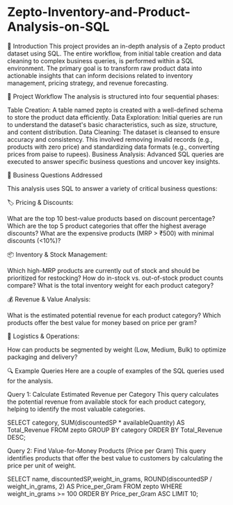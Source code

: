 # Zepto-Inventory-and-Product-Analysis-on-SQL

📖 Introduction
This project provides an in-depth analysis of a Zepto product dataset using SQL. The entire workflow, from initial table creation and data cleaning to complex business queries, is performed within a SQL environment. The primary goal is to transform raw product data into actionable insights that can inform decisions related to inventory management, pricing strategy, and revenue forecasting.

🚀 Project Workflow
The analysis is structured into four sequential phases:

Table Creation: A table named zepto is created with a well-defined schema to store the product data efficiently.
Data Exploration: Initial queries are run to understand the dataset's basic characteristics, such as size, structure, and content distribution.
Data Cleaning: The dataset is cleansed to ensure accuracy and consistency. This involved removing invalid records (e.g., products with zero price) and standardizing data formats (e.g., converting prices from paise to rupees).
Business Analysis: Advanced SQL queries are executed to answer specific business questions and uncover key insights.

🎯 Business Questions Addressed

This analysis uses SQL to answer a variety of critical business questions:

🏷️ Pricing & Discounts:

What are the top 10 best-value products based on discount percentage?
Which are the top 5 product categories that offer the highest average discounts?
What are the expensive products (MRP > ₹500) with minimal discounts (<10%)?

📦 Inventory & Stock Management:

Which high-MRP products are currently out of stock and should be prioritized for restocking?
How do in-stock vs. out-of-stock product counts compare?
What is the total inventory weight for each product category?

💰 Revenue & Value Analysis:

What is the estimated potential revenue for each product category?
Which products offer the best value for money based on price per gram?

🚚 Logistics & Operations:

How can products be segmented by weight (Low, Medium, Bulk) to optimize packaging and delivery?

🔍 Example Queries
Here are a couple of examples of the SQL queries used for the analysis.

Query 1: Calculate Estimated Revenue per Category
This query calculates the potential revenue from available stock for each product category, helping to identify the most valuable categories.

SELECT category,
SUM(discountedSP * availableQuantity) AS Total_Revenue
FROM zepto
GROUP BY category
ORDER BY Total_Revenue DESC;

Query 2: Find Value-for-Money Products (Price per Gram)
This query identifies products that offer the best value to customers by calculating the price per unit of weight.

SELECT name, discountedSP,weight_in_grams,
ROUND(discountedSP / weight_in_grams, 2) AS Price_per_Gram
FROM zepto
WHERE weight_in_grams >= 100
ORDER BY Price_per_Gram ASC
LIMIT 10;
